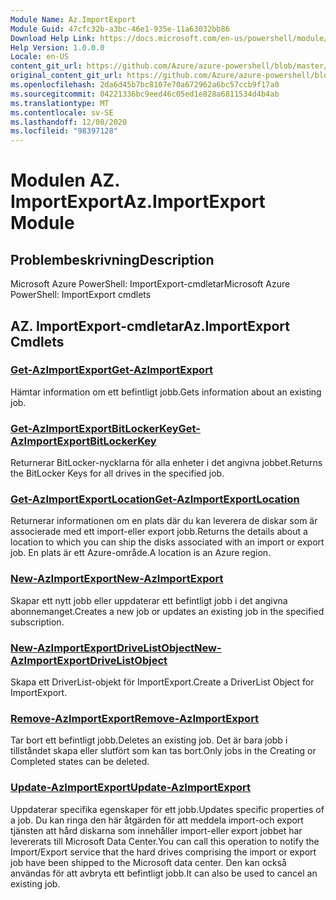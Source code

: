 ```yaml
---
Module Name: Az.ImportExport
Module Guid: 47cfc32b-a3bc-46e1-935e-11a63032bb86
Download Help Link: https://docs.microsoft.com/en-us/powershell/module/az.importexport
Help Version: 1.0.0.0
Locale: en-US
content_git_url: https://github.com/Azure/azure-powershell/blob/master/src/ImportExport/help/Az.ImportExport.md
original_content_git_url: https://github.com/Azure/azure-powershell/blob/master/src/ImportExport/help/Az.ImportExport.md
ms.openlocfilehash: 2da6d45b7bc8107e70a672962a6bc57ccb9f17a0
ms.sourcegitcommit: 04221336bc9eed46c05ed1e828a6811534d4b4ab
ms.translationtype: MT
ms.contentlocale: sv-SE
ms.lasthandoff: 12/08/2020
ms.locfileid: "98397128"
---
```

# <span data-ttu-id="0fb21-101">Modulen AZ. ImportExport</span><span class="sxs-lookup"><span data-stu-id="0fb21-101">Az.ImportExport Module</span></span>
## <span data-ttu-id="0fb21-102">Problembeskrivning</span><span class="sxs-lookup"><span data-stu-id="0fb21-102">Description</span></span>
<span data-ttu-id="0fb21-103">Microsoft Azure PowerShell: ImportExport-cmdletar</span><span class="sxs-lookup"><span data-stu-id="0fb21-103">Microsoft Azure PowerShell: ImportExport cmdlets</span></span>

## <span data-ttu-id="0fb21-104">AZ. ImportExport-cmdletar</span><span class="sxs-lookup"><span data-stu-id="0fb21-104">Az.ImportExport Cmdlets</span></span>
### [<span data-ttu-id="0fb21-105">Get-AzImportExport</span><span class="sxs-lookup"><span data-stu-id="0fb21-105">Get-AzImportExport</span></span>](Get-AzImportExport.md)
<span data-ttu-id="0fb21-106">Hämtar information om ett befintligt jobb.</span><span class="sxs-lookup"><span data-stu-id="0fb21-106">Gets information about an existing job.</span></span>

### [<span data-ttu-id="0fb21-107">Get-AzImportExportBitLockerKey</span><span class="sxs-lookup"><span data-stu-id="0fb21-107">Get-AzImportExportBitLockerKey</span></span>](Get-AzImportExportBitLockerKey.md)
<span data-ttu-id="0fb21-108">Returnerar BitLocker-nycklarna för alla enheter i det angivna jobbet.</span><span class="sxs-lookup"><span data-stu-id="0fb21-108">Returns the BitLocker Keys for all drives in the specified job.</span></span>

### [<span data-ttu-id="0fb21-109">Get-AzImportExportLocation</span><span class="sxs-lookup"><span data-stu-id="0fb21-109">Get-AzImportExportLocation</span></span>](Get-AzImportExportLocation.md)
<span data-ttu-id="0fb21-110">Returnerar informationen om en plats där du kan leverera de diskar som är associerade med ett import-eller export jobb.</span><span class="sxs-lookup"><span data-stu-id="0fb21-110">Returns the details about a location to which you can ship the disks associated with an import or export job.</span></span>
<span data-ttu-id="0fb21-111">En plats är ett Azure-område.</span><span class="sxs-lookup"><span data-stu-id="0fb21-111">A location is an Azure region.</span></span>

### [<span data-ttu-id="0fb21-112">New-AzImportExport</span><span class="sxs-lookup"><span data-stu-id="0fb21-112">New-AzImportExport</span></span>](New-AzImportExport.md)
<span data-ttu-id="0fb21-113">Skapar ett nytt jobb eller uppdaterar ett befintligt jobb i det angivna abonnemanget.</span><span class="sxs-lookup"><span data-stu-id="0fb21-113">Creates a new job or updates an existing job in the specified subscription.</span></span>

### [<span data-ttu-id="0fb21-114">New-AzImportExportDriveListObject</span><span class="sxs-lookup"><span data-stu-id="0fb21-114">New-AzImportExportDriveListObject</span></span>](New-AzImportExportDriveListObject.md)
<span data-ttu-id="0fb21-115">Skapa ett DriverList-objekt för ImportExport.</span><span class="sxs-lookup"><span data-stu-id="0fb21-115">Create a DriverList Object for ImportExport.</span></span>

### [<span data-ttu-id="0fb21-116">Remove-AzImportExport</span><span class="sxs-lookup"><span data-stu-id="0fb21-116">Remove-AzImportExport</span></span>](Remove-AzImportExport.md)
<span data-ttu-id="0fb21-117">Tar bort ett befintligt jobb.</span><span class="sxs-lookup"><span data-stu-id="0fb21-117">Deletes an existing job.</span></span>
<span data-ttu-id="0fb21-118">Det är bara jobb i tillståndet skapa eller slutfört som kan tas bort.</span><span class="sxs-lookup"><span data-stu-id="0fb21-118">Only jobs in the Creating or Completed states can be deleted.</span></span>

### [<span data-ttu-id="0fb21-119">Update-AzImportExport</span><span class="sxs-lookup"><span data-stu-id="0fb21-119">Update-AzImportExport</span></span>](Update-AzImportExport.md)
<span data-ttu-id="0fb21-120">Uppdaterar specifika egenskaper för ett jobb.</span><span class="sxs-lookup"><span data-stu-id="0fb21-120">Updates specific properties of a job.</span></span>
<span data-ttu-id="0fb21-121">Du kan ringa den här åtgärden för att meddela import-och export tjänsten att hård diskarna som innehåller import-eller export jobbet har levererats till Microsoft Data Center.</span><span class="sxs-lookup"><span data-stu-id="0fb21-121">You can call this operation to notify the Import/Export service that the hard drives comprising the import or export job have been shipped to the Microsoft data center.</span></span>
<span data-ttu-id="0fb21-122">Den kan också användas för att avbryta ett befintligt jobb.</span><span class="sxs-lookup"><span data-stu-id="0fb21-122">It can also be used to cancel an existing job.</span></span>

